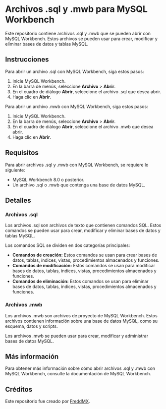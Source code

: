 # Archivos .sql y .mwb para MySQL Workbench

Este repositorio contiene archivos .sql y .mwb que se pueden abrir con MySQL Workbench. Estos archivos se pueden usar para crear, modificar y eliminar bases de datos y tablas MySQL.

## Instrucciones

Para abrir un archivo .sql con MySQL Workbench, siga estos pasos:

1. Inicie MySQL Workbench.
2. En la barra de menús, seleccione **Archivo** > **Abrir**.
3. En el cuadro de diálogo **Abrir**, seleccione el archivo .sql que desea abrir.
4. Haga clic en **Abrir**.

Para abrir un archivo .mwb con MySQL Workbench, siga estos pasos:

1. Inicie MySQL Workbench.
2. En la barra de menús, seleccione **Archivo** > **Abrir**.
3. En el cuadro de diálogo **Abrir**, seleccione el archivo .mwb que desea abrir.
4. Haga clic en **Abrir**.

## Requisitos

Para abrir archivos .sql y .mwb con MySQL Workbench, se requiere lo siguiente:

* MySQL Workbench 8.0 o posterior.
* Un archivo .sql o .mwb que contenga una base de datos MySQL.

## Detalles

### Archivos .sql

Los archivos .sql son archivos de texto que contienen comandos SQL. Estos comandos se pueden usar para crear, modificar y eliminar bases de datos y tablas MySQL.

Los comandos SQL se dividen en dos categorías principales:

* **Comandos de creación:** Estos comandos se usan para crear bases de datos, tablas, índices, vistas, procedimientos almacenados y funciones.
* **Comandos de modificación:** Estos comandos se usan para modificar bases de datos, tablas, índices, vistas, procedimientos almacenados y funciones.
* **Comandos de eliminación:** Estos comandos se usan para eliminar bases de datos, tablas, índices, vistas, procedimientos almacenados y funciones.

### Archivos .mwb

Los archivos .mwb son archivos de proyecto de MySQL Workbench. Estos archivos contienen información sobre una base de datos MySQL, como su esquema, datos y scripts.

Los archivos .mwb se pueden usar para crear, modificar y administrar bases de datos MySQL.

## Más información

Para obtener más información sobre cómo abrir archivos .sql y .mwb con MySQL Workbench, consulte la documentación de MySQL Workbench.

## Créditos

Este repositorio fue creado por [FreddMX](https://github.com/FreddMX).
